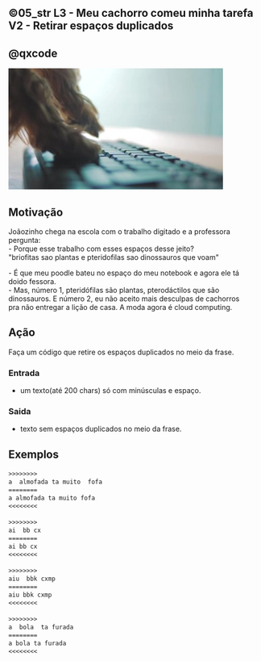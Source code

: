 ## ©05_str L3 - Meu cachorro comeu minha tarefa V2 - Retirar espaços duplicados
## @qxcode

![](__capa.jpg)

## Motivação

Joãozinho chega na escola com o trabalho digitado e a professora  
pergunta:  
\- Porque esse trabalho com esses espaços desse jeito?  
"briofitas sao plantas e pteridofilas  sao dinossauros que voam"

\- É que meu poodle bateu no espaço do meu notebook e agora ele tá  
doido fessora.  
\- Mas, número 1, pteridófilas são plantas, pterodáctilos que são  
dinossauros. E número 2, eu não aceito mais desculpas de cachorros  
pra não entregar a lição de casa. A moda agora é cloud computing.

## Ação

Faça um código que retire os espaços duplicados no meio da frase.

### Entrada

*   um texto(até 200 chars) só com minúsculas e espaço.

### Saida

*   texto sem espaços duplicados no meio da frase.

## Exemplos

```
>>>>>>>>
a  almofada ta muito  fofa
========
a almofada ta muito fofa
<<<<<<<<

>>>>>>>>
ai  bb cx
========
ai bb cx
<<<<<<<<

>>>>>>>>
aiu  bbk cxmp
========
aiu bbk cxmp
<<<<<<<<

>>>>>>>>
a  bola  ta furada
========
a bola ta furada
<<<<<<<<
```

#